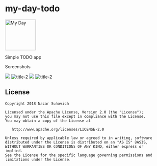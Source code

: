 # my-day-todo

<img src="https://github.com/naz013/my-day-todo/raw/master/res/store_icon.png" width="100" alt="My Day">

Simple TODO app

Screenshots

![](https://github.com/naz013/my-day-todo/raw/master/res/scr_1.jpg) ![](https://github.com/naz013/my-day-todo/raw/master/res/scr_2.jpg "title-2")
![](https://github.com/naz013/my-day-todo/raw/master/res/scr_3.jpg) ![](https://github.com/naz013/my-day-todo/raw/master/res/scr_4.jpg "title-2")

License
-------

    Copyright 2018 Nazar Suhovich

    Licensed under the Apache License, Version 2.0 (the "License");
    you may not use this file except in compliance with the License.
    You may obtain a copy of the License at

       http://www.apache.org/licenses/LICENSE-2.0

    Unless required by applicable law or agreed to in writing, software
    distributed under the License is distributed on an "AS IS" BASIS,
    WITHOUT WARRANTIES OR CONDITIONS OF ANY KIND, either express or implied.
    See the License for the specific language governing permissions and
    limitations under the License.
